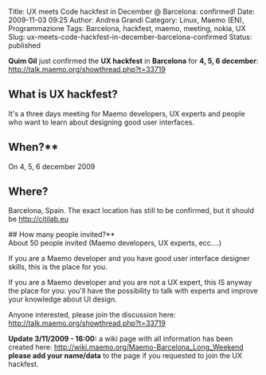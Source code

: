 Title: UX meets Code hackfest in December @ Barcelona: confirmed!
Date: 2009-11-03 09:25
Author: Andrea Grandi
Category: Linux, Maemo (EN), Programmazione
Tags: Barcelona, hackfest, maemo, meeting, nokia, UX
Slug: ux-meets-code-hackfest-in-december-barcelona-confirmed
Status: published

**Quim Gil** just confirmed the **UX hackfest** in **Barcelona** for
**4, 5, 6 december**: <http://talk.maemo.org/showthread.php?t=33719>

## What is UX hackfest?
It's a three days meeting for Maemo developers, UX experts and people
who want to learn about designing good user interfaces.

## When?**  
On 4, 5, 6 december 2009

## Where?
Barcelona, Spain. The exact location has still to be confirmed, but it
should be <http://citilab.eu>

## How many people invited?**  
About 50 people invited (Maemo developers, UX experts, ecc....)

If you are a Maemo developer and you have good user interface designer
skills, this is the place for you.

If you are a Maemo developer and you are not a UX expert, this IS anyway
the place for you: you'll have the possibility to talk with experts and
improve your knowledge about UI design.

Anyone interested, please join the discussion here:
<http://talk.maemo.org/showthread.php?t=33719>

**Update 3/11/2009 - 16:00:** a wiki page with all information has been
created here: <http://wiki.maemo.org/Maemo-Barcelona_Long_Weekend>  
**please add your name/data** to the page if you requested to join the
UX hackfest.

